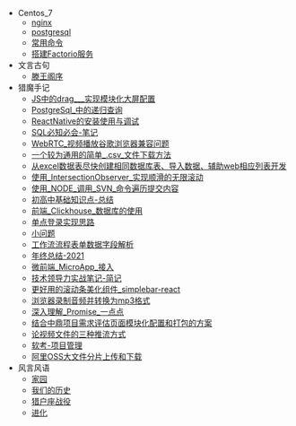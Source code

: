 - Centos_7
  * [nginx](Centos_7/nginx)
  * [postgresql](Centos_7/postgresql)
  * [常用命令](Centos_7/常用命令)
  * [搭建Factorio服务](Centos_7/搭建Factorio服务)
- 文言古句
  * [滕王阁序](文言古句/滕王阁序)
- 猎魔手记
  * [JS中的drag___实现模块化大屏配置](猎魔手记/JS中的drag___实现模块化大屏配置)
  * [PostgreSql_中的递归查询](猎魔手记/PostgreSql_中的递归查询)
  * [ReactNative的安装使用与调试](猎魔手记/ReactNative的安装使用与调试)
  * [SQL必知必会-笔记](猎魔手记/SQL必知必会-笔记)
  * [WebRTC_视频播放谷歌浏览器兼容问题](猎魔手记/WebRTC_视频播放谷歌浏览器兼容问题)
  * [一个较为通用的简单_.csv_文件下载方法](猎魔手记/一个较为通用的简单_.csv_文件下载方法)
  * [从excel数据表尽快创建相同数据库表、导入数据、辅助web相应列表开发](猎魔手记/从excel数据表尽快创建相同数据库表、导入数据、辅助web相应列表开发)
  * [使用_IntersectionObserver_实现顺滑的无限滚动](猎魔手记/使用_IntersectionObserver_实现顺滑的无限滚动)
  * [使用_NODE_调用_SVN_命令遍历提交内容](猎魔手记/使用_NODE_调用_SVN_命令遍历提交内容)
  * [初高中基础知识点-总结](猎魔手记/初高中基础知识点-总结)
  * [前端_Clickhouse_数据库的使用](猎魔手记/前端_Clickhouse_数据库的使用)
  * [单点登录实现思路](猎魔手记/单点登录实现思路)
  * [小问题](猎魔手记/小问题)
  * [工作流流程表单数据字段解析](猎魔手记/工作流流程表单数据字段解析)
  * [年终总结-2021](猎魔手记/年终总结-2021)
  * [微前端_MicroApp_接入](猎魔手记/微前端_MicroApp_接入)
  * [技术领导力实战笔记-简记](猎魔手记/技术领导力实战笔记-简记)
  * [更好用的滚动条美化组件_simplebar-react](猎魔手记/更好用的滚动条美化组件_simplebar-react)
  * [浏览器录制音频并转换为mp3格式](猎魔手记/浏览器录制音频并转换为mp3格式)
  * [深入理解_Promise_一点点](猎魔手记/深入理解_Promise_一点点)
  * [结合中鼎项目需求评估页面模块化配置和打包的方案](猎魔手记/结合中鼎项目需求评估页面模块化配置和打包的方案)
  * [论视频文件的三种推流方式](猎魔手记/论视频文件的三种推流方式)
  * [软考-项目管理](猎魔手记/软考-项目管理)
  * [阿里OSS大文件分片上传和下载](猎魔手记/阿里OSS大文件分片上传和下载)
- 风言风语
  * [家园](风言风语/家园)
  * [我们的历史](风言风语/我们的历史)
  * [猎户座战役](风言风语/猎户座战役)
  * [进化](风言风语/进化)
